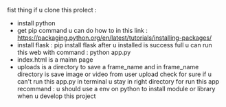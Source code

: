 fist thing if u clone this prolect :
  - install python
  - get pip command u can do how to in this link : https://packaging.python.org/en/latest/tutorials/installing-packages/
  - install flask : pip install flask
after u installed is success full u can run this web with command : python app.py
  - index.html is a mainn page
  - uploads is a directory to save a frame_name and in frame_name directory is save image or video from user upload
check for sure if u can't run this app.py in terminal u stay in right directory for run this app
recommand : u should use a env on python to install module or library when u develop this project 
